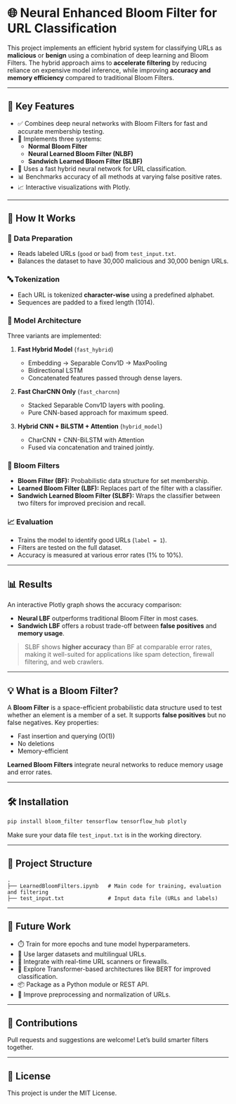 
# 🌐 Neural Enhanced Bloom Filter for URL Classification

This project implements an efficient hybrid system for classifying URLs as **malicious** or **benign** using a combination of deep learning and Bloom Filters. The hybrid approach aims to **accelerate filtering** by reducing reliance on expensive model inference, while improving **accuracy and memory efficiency** compared to traditional Bloom Filters.

---

## 📌 Key Features

- ✅ Combines deep neural networks with Bloom Filters for fast and accurate membership testing.
- 🔄 Implements three systems:
  - **Normal Bloom Filter**
  - **Neural Learned Bloom Filter (NLBF)**
  - **Sandwich Learned Bloom Filter (SLBF)**
- 🧠 Uses a fast hybrid neural network for URL classification.
- 📊 Benchmarks accuracy of all methods at varying false positive rates.
- 📈 Interactive visualizations with Plotly.

---

## 🚀 How It Works

### 🔢 Data Preparation

- Reads labeled URLs (`good` or `bad`) from `test_input.txt`.
- Balances the dataset to have 30,000 malicious and 30,000 benign URLs.

### 🔤 Tokenization

- Each URL is tokenized **character-wise** using a predefined alphabet.
- Sequences are padded to a fixed length (1014).

### 🧠 Model Architecture

Three variants are implemented:

1. **Fast Hybrid Model** (`fast_hybrid`)
   - Embedding → Separable Conv1D → MaxPooling
   - Bidirectional LSTM
   - Concatenated features passed through dense layers.

2. **Fast CharCNN Only** (`fast_charcnn`)
   - Stacked Separable Conv1D layers with pooling.
   - Pure CNN-based approach for maximum speed.

3. **Hybrid CNN + BiLSTM + Attention** (`hybrid_model`)
   - CharCNN + CNN-BiLSTM with Attention
   - Fused via concatenation and trained jointly.

### 🌸 Bloom Filters

- **Bloom Filter (BF):** Probabilistic data structure for set membership.
- **Learned Bloom Filter (LBF):** Replaces part of the filter with a classifier.
- **Sandwich Learned Bloom Filter (SLBF):** Wraps the classifier between two filters for improved precision and recall.

### 📈 Evaluation

- Trains the model to identify good URLs (`label = 1`).
- Filters are tested on the full dataset.
- Accuracy is measured at various error rates (1% to 10%).

---

## 📊 Results

An interactive Plotly graph shows the accuracy comparison:

- **Neural LBF** outperforms traditional Bloom Filter in most cases.
- **Sandwich LBF** offers a robust trade-off between **false positives** and **memory usage**.

> SLBF shows **higher accuracy** than BF at comparable error rates, making it well-suited for applications like spam detection, firewall filtering, and web crawlers.

---

## 💡 What is a Bloom Filter?

A **Bloom Filter** is a space-efficient probabilistic data structure used to test whether an element is a member of a set. It supports **false positives** but no false negatives. Key properties:

- Fast insertion and querying (O(1))
- No deletions
- Memory-efficient

**Learned Bloom Filters** integrate neural networks to reduce memory usage and error rates.

---

## 🛠️ Installation

```bash
pip install bloom_filter tensorflow tensorflow_hub plotly
```

Make sure your data file `test_input.txt` is in the working directory.

---

## 📂 Project Structure

```
.
├── LearnedBloomFilters.ipynb   # Main code for training, evaluation and filtering
├── test_input.txt              # Input data file (URLs and labels)
```

---

## 🔮 Future Work

- ⏱️ Train for more epochs and tune model hyperparameters.
- 🧪 Use larger datasets and multilingual URLs.
- 🔐 Integrate with real-time URL scanners or firewalls.
- 🧬 Explore Transformer-based architectures like BERT for improved classification.
- 📦 Package as a Python module or REST API.
- 🧹 Improve preprocessing and normalization of URLs.

---

## 🤝 Contributions

Pull requests and suggestions are welcome! Let’s build smarter filters together.

---

## 📜 License

This project is under the MIT License.
